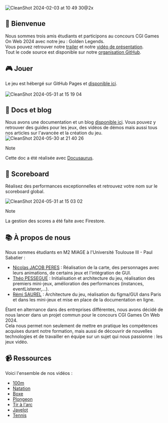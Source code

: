 ![CleanShot 2024-02-03 at 10 49 30@2x](https://github.com/Golden-Legends/golden-legends-back/assets/50367862/c8367dbe-8e97-4e44-9c80-23615743695a)

## 👋 Bienvenue
Nous sommes trois amis étudiants et participons au concours CGI Games On Web 2024 avec notre jeu : Golden Legends.\
Vous pouvez retrouver notre [trailer](https://youtu.be/a7HEL1H-_RU) et notre [vidéo de présentation](https://youtu.be/a7HEL1H-_RU).\
Tout le code source est disponible sur notre [organisation GitHub](https://github.com/Golden-Legends).


## 🎮 Jouer
Le jeu est hébergé sur GitHub Pages et [disponible ici](https://golden-legends.github.io/golden-legends/#/).\
\
![CleanShot 2024-05-31 at 15 19 04](https://github.com/gamesonweb/gow-olympic-edition-goldenlegends/assets/50367862/405a1291-c0ba-429f-bd2d-08913104b444)


## 📕 Docs et blog 
Nous avons une documentation et un blog [disponible ici](https://golden-legends.github.io/golden-legends-docs/). Vous pouvez y retrouver des guides pour les jeux, des vidéos de démos mais aussi tous nos articles sur l'avancée et la création du jeu.
\
![CleanShot 2024-05-30 at 21 40 26](https://github.com/gamesonweb/gow-olympic-edition-goldenlegends/assets/50367862/6082d993-59ca-42bb-a77e-d16b653ed045)
> [!NOTE]
> Cette doc a été réalisée avec [Docusaurus](https://docusaurus.io/).



## 🏅 Scoreboard
Réalisez des performances exceptionnelles et retrouvez votre nom sur le scoreboard global. 

![CleanShot 2024-05-31 at 15 03 02](https://github.com/gamesonweb/gow-olympic-edition-goldenlegends/assets/50367862/987e67dd-fc72-4d78-bda1-de0fe26c1e19)
> [!NOTE]
> La gestion des scores a été faite avec Firestore.


## 📚 À propos de nous
Nous sommes étudiants en M2 MIAGE à l'Université Toulouse III - Paul Sabatier : 
- [Nicolas JACOB PERES](https://github.com/nicolasjp) : Réalisation de la carte, des personnages avec leurs animations, de certains jeux et l'intégration de GUI.
- [Théo PESSEGUE](https://github.com/shannorr) : Initialisation et architecture du jeu, réalisation des premiers mini-jeux, amélioration des performances (instances, eventListener,...).
- [Rémi SAUREL](https://github.com/RemiSaurel) : Architecture du jeu, réalisation du figma/GUI dans Paris et dans les mini-jeux et mise en place de la documentation en ligne.

Étant en alternance dans des entreprises différentes, nous avons décidé de nous lancer dans un projet commun pour le concours CGI Games On Web 2024.\
Cela nous permet non seulement de mettre en pratique les compétences acquises durant notre formation, mais aussi de découvrir de nouvelles technologies et de travailler en équipe sur un sujet qui nous passionne : les jeux vidéo.

## 📹 Ressources
Voici l'ensemble de nos vidéos :
- [100m](https://youtu.be/T_Fbgmi4p40)
- [Natation](https://youtu.be/CUS6Bx78IPM)
- [Boxe](https://youtu.be/d4j3HttVcE4)
- [Plongeon](https://youtu.be/Tdp7TgrVo8I)
- [Tir à l'arc](https://youtu.be/d7kMfUK0dEk)
- [Javelot](https://youtu.be/mZAOfvDtpfE)
- [Tennis](https://youtu.be/LHLuoezAYkA)
